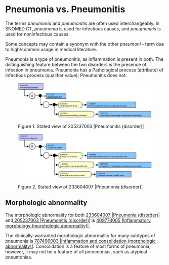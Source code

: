 # Pneumonia vs. Pneumonitis

The terms  _pneumonia_ and  _pneumonitis_ are often used interchangeably. In SNOMED CT, _pneumonia_ is used for infectious causes, and _pneumonitis_ is used for noninfectious causes.

Some concepts may contain a synonym with the other _pneumoni_ \- term due to high/common usage in medical literature. 

Pneumonia is a type of pneumonitis, as inflammation is present in both. The distinguishing feature between the two disorders is the presence of infection in pneumonia. Pneumonia has a Pathological process (attribute) of Infectious process (qualifier value); Pneumonitis does not. 

<figure><img src="images/225051456.png" alt="" title=""><figcaption><p>Figure 1. Stated view of 205237003 |Pneumonitis (disorder)|</p></figcaption></figure>

  

<figure><img src="images/225051457.png" alt="" title=""><figcaption><p>Figure 2. Stated view of 233604007 |Pneumonia (disorder)|</p></figcaption></figure>

  

## Morphologic abnormality

The morphologic abnormality for both [233604007 |Pneumonia (disorder)|](http://snomed.info/id/233604007) and[ 205237003 |Pneumonitis (disorder)|](http://snomed.info/id/205237003) is [409774005 |Inflammatory morphology (morphologic abnormality)|](http://snomed.info/id/409774005). 

The clinically-warranted morphologic abnormality for many subtypes of pneumonia is [707496003 |Inflammation and consolidation (morphologic abnormality)|](http://snomed.info/id/707496003). Consolidation is a feature of most forms of pneumonia; however, it may not be a feature of all pneumonias, such as atypical pneumonias. 

  

